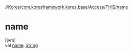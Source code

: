 //[Kores](../../../../index.md)/[com.koresframework.kores.base](../../index.md)/[Access](../index.md)/[THIS](index.md)/[name](name.md)

# name

[jvm]\
val [name](name.md): [String](https://kotlinlang.org/api/latest/jvm/stdlib/kotlin/-string/index.html)
